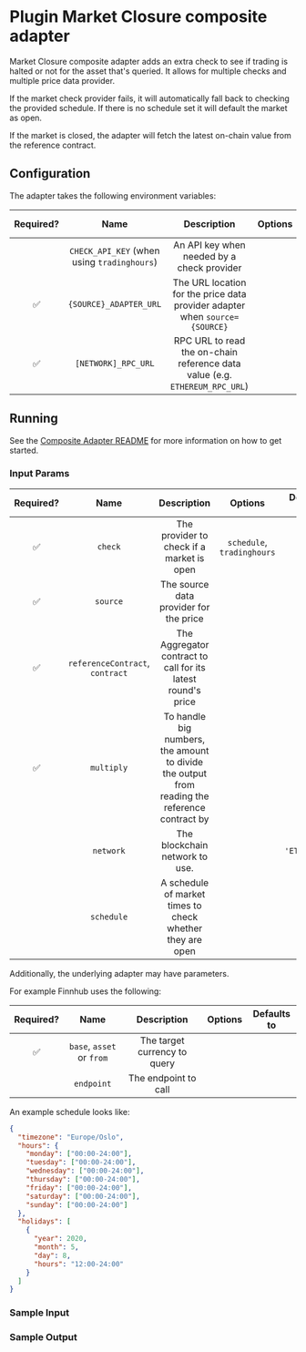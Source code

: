 # Plugin Market Closure composite adapter

Market Closure composite adapter adds an extra check to see if trading is halted or not for the asset that's queried. It
allows for multiple checks and multiple price data provider.

If the market check provider fails, it will automatically fall
back to checking the provided schedule. If there is no schedule set it will default the market as open.

If the market is closed, the adapter will fetch the latest on-chain value from the reference contract.

## Configuration

The adapter takes the following environment variables:

| Required? |                    Name                     |                                 Description                                 | Options | Defaults to |
| :-------: | :-----------------------------------------: | :-------------------------------------------------------------------------: | :-----: | :---------: |
|           | `CHECK_API_KEY` (when using `tradinghours`) |                 An API key when needed by a check provider                  |         |             |
|    ✅     |           `{SOURCE}_ADAPTER_URL`            | The URL location for the price data provider adapter when `source={SOURCE}` |         |             |
|    ✅     |             `[NETWORK]_RPC_URL`             | RPC URL to read the on-chain reference data value (e.g. `ETHEREUM_RPC_URL`) |         |             |

## Running

See the [Composite Adapter README](../README.md) for more information on how to get started.

### Input Params

| Required? |              Name               |                                          Description                                          |          Options           | Defaults to  |
| :-------: | :-----------------------------: | :-------------------------------------------------------------------------------------------: | :------------------------: | :----------: |
|    ✅     |             `check`             |                           The provider to check if a market is open                           | `schedule`, `tradinghours` |              |
|    ✅     |            `source`             |                            The source data provider for the price                             |                            |              |
|    ✅     | `referenceContract`, `contract` |                 The Aggregator contract to call for its latest round's price                  |                            |              |
|    ✅     |           `multiply`            | To handle big numbers, the amount to divide the output from reading the reference contract by |                            |              |
|           |            `network`            |                                The blockchain network to use.                                 |                            | `'ETHEREUM'` |
|           |           `schedule`            |                   A schedule of market times to check whether they are open                   |                            |              |

Additionally, the underlying adapter may have parameters.

For example Finnhub uses the following:

| Required? |           Name            |         Description          | Options | Defaults to |
| :-------: | :-----------------------: | :--------------------------: | :-----: | :---------: |
|    ✅     | `base`, `asset` or `from` | The target currency to query |         |             |
|           |        `endpoint`         |     The endpoint to call     |         |             |

An example schedule looks like:

```json
{
  "timezone": "Europe/Oslo",
  "hours": {
    "monday": ["00:00-24:00"],
    "tuesday": ["00:00-24:00"],
    "wednesday": ["00:00-24:00"],
    "thursday": ["00:00-24:00"],
    "friday": ["00:00-24:00"],
    "saturday": ["00:00-24:00"],
    "sunday": ["00:00-24:00"]
  },
  "holidays": [
    {
      "year": 2020,
      "month": 5,
      "day": 8,
      "hours": "12:00-24:00"
    }
  ]
}
```

### Sample Input

### Sample Output
